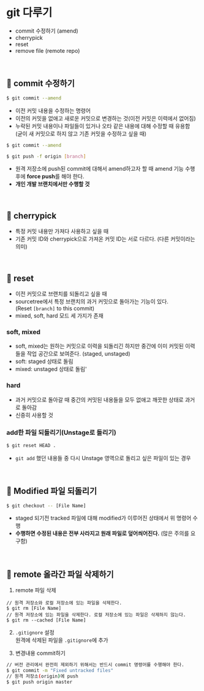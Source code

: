 # git 다루기

- commit 수정하기 (amend)
- cherrypick
- reset
- remove file (remote repo)

<br>

## :pushpin: commit 수정하기

```bash
$ git commit --amend
```

- 이전 커밋 내용을 수정하는 명령어
- 이전의 커밋을 없애고 새로운 커밋으로 변경하는 것(이전 커밋은 이력에서 없어짐)
- 누락된 커밋 내용이나 파일들이 있거나 오타 같은 내용에 대해 수정할 때 유용함  
  (굳이 새 커밋으로 하지 않고 기존 커밋을 수정하고 싶을 때)

```bash
$ git commit --amend

$ git push -f origin [branch]
```
- 원격 저장소에 push된 commit에 대해서 amend하고자 할 때 amend 기능 수행 후에 **force push**를 해야 한다.
- **개인 개발 브랜치에서만 수행할 것**

<br>

## :pushpin: cherrypick
- 특정 커밋 내용만 가져다 사용하고 싶을 때
- 기존 커밋 ID와 cherrypick으로 가져온 커밋 ID는 서로 다르다. (다른 커밋이라는 의미)

<br>

## :pushpin: reset
- 이전 커밋으로 브랜치를 되돌리고 싶을 때
- sourcetree에서 특정 브랜치의 과거 커밋으로 돌아가는 기능이 있다.  
  (Reset `[branch]` to this commit)
- mixed, soft, hard 모드 세 가지가 존재

### soft, mixed
- soft, mixed는 원하는 커밋으로 이력을 되돌리긴 하지만 중간에 이미 커밋된 이력들을 작업 공간으로 보여준다. (staged, unstaged)
- soft: staged 상태로 돌림
- mixed: unstaged 상태로 돌림'

### hard
- 과거 커밋으로 돌아갈 때 중간의 커밋된 내용들을 모두 없애고 깨끗한 상태로 과거로 돌아감
- 신중히 사용할 것


### add한 파일 되돌리기(Unstage로 돌리기)

```bash
$ git reset HEAD .
```

- `git add` 했던 내용들 중 다시 Unstage 영역으로 돌리고 싶은 파일이 있는 경우

<br>

## :pushpin: Modified 파일 되돌리기

```bash
$ git checkout -- [File Name]
```

- staged 되기전 tracked 파일에 대해 modified가 이루어진 상태에서 위 명령어 수행
- **수행하면 수정된 내용은 전부 사라지고 원래 파일로 덮어씌어진다.** (많은 주의를 요구함)

<br>

## :pushpin: remote 올라간 파일 삭제하기

1. remote 파일 삭제
```baah
// 원격 저장소와 로컬 저장소에 있는 파일을 삭제한다.
$ git rm [File Name]
// 원격 저장소에 있는 파일을 삭제한다. 로컬 저장소에 있는 파일은 삭제하지 않는다.
$ git rm --cached [File Name]
```

2. `.gitignore` 설정  
원격에 삭제된 파일을 `.gitignore`에 추가

3. 변경내용 commit하기
```bash
// 버전 관리에서 완전히 제외하기 위해서는 반드시 commit 명령어를 수행해야 한다.
$ git commit -m "Fixed untracked files"
// 원격 저장소(origin)에 push
$ git push origin master
```